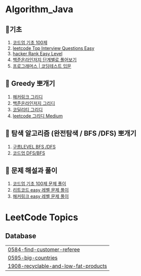 # Algorithm_Java

## 🌊기초
1. [코드업 기초 100제](https://codeup.kr/problemsetsol.php?psid=23)
1. [leetcode Top Interview Questions Easy](https://leetcode.com/problem-list/top-interview-questions/?difficulty=EASY&page=1)
3. [hacker Rank Easy Level](https://www.hackerrank.com/domains/algorithms?filters%5Bdifficulty%5D%5B%5D=easy)
4. [백준온라인저지 단계별로 풀어보기](https://www.acmicpc.net/step)
5. [프로그래머스 | 코딩테스트 입문](https://school.programmers.co.kr/learn/challenges/beginner?order=recent)


## 🌊 Greedy 뽀개기
1. [해커링크 그리디](https://www.hackerrank.com/domains/algorithms?filters%5Bdifficulty%5D%5B%5D=easy&filters%5Bsubdomains%5D%5B%5D=greedy)
1. [백준온라인저지 그리디](https://www.acmicpc.net/problemset?search=greedy)
1. [코딜리티 그리디](https://app.codility.com/programmers/lessons/16-greedy_algorithms/)
1. [leetcode 그리디 Medium](https://leetcode.com/problemset/all/?difficulty=Medium&topicSlugs=greedy)


## 🌊 탐색 알고리즘 (완전탐색 / BFS /DFS) 뽀개기
1. [구름LEVEL BFS /DFS](https://level.goorm.io/l/official/algorithm/dfsBfs)
1. [코드업 DFS/BFS](https://codeup.kr/problemsetsol.php?psid=3)


## 🌊 문제 해설과 풀이
1. [코드업 기초 100제 문제 풀이](https://sowon-dev.github.io/tags/Codeup100/)
1. [리트코드 easy 레벨 문제 풀이](https://sowon-dev.github.io/tags/Leetcode/)
1. [해커링크 easy 레벨 문제 풀이](https://sowon-dev.github.io/tags/Hackerrank/)

<!---LeetCode Topics Start-->
# LeetCode Topics
## Database
|  |
| ------- |
| [0584-find-customer-referee](https://github.com/kim-soohyeon/Algorithm_Java/tree/master/0584-find-customer-referee) |
| [0595-big-countries](https://github.com/kim-soohyeon/Algorithm_Java/tree/master/0595-big-countries) |
| [1908-recyclable-and-low-fat-products](https://github.com/kim-soohyeon/Algorithm_Java/tree/master/1908-recyclable-and-low-fat-products) |
<!---LeetCode Topics End-->